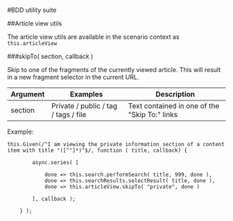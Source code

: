 #BDD utility suite

##Article view utils

The article view utils are available in the scenario context as <code>this.articleView</code>

###skipTo( section, callback )

Skip to one of the fragments of the currently viewed article. This will result in a new fragment selector in the current URL.

| Argument | Examples | Description |
|--|--|--|
| section | Private / public / tag / tags / file | Text contained in one of the "Skip To:" links |

Example:

```
this.Given(/^I am viewing the private information section of a content item with title "([^"]*)"$/, function ( title, callback) {

        async.series( [

            done => this.search.performSearch( title, 999, done ),
            done => this.searchResults.selectResult( title, done ),
            done => this.articleView.skipTo( "private", done )

        ], callback );

    } );
```
